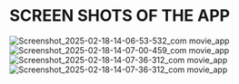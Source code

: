 
<h1>SCREEN SHOTS OF THE APP</h1>

![Screenshot_2025-02-18-14-06-53-532_com movie_app](https://github.com/user-attachments/assets/3b160378-4d5a-4bcf-bef2-801f2e703c6f)
![Screenshot_2025-02-18-14-07-00-459_com movie_app](https://github.com/user-attachments/assets/7a79a3f9-4695-4678-bffe-75f4ceb22166)
![Screenshot_2025-02-18-14-07-36-312_com movie_app](https://github.com/user-attachments/assets/472116e4-835a-44f4-8f74-3cca775aa879)
![Screenshot_2025-02-18-14-07-36-312_com movie_app](https://github.com/user-attachments/assets/59c7d41b-65f3-427e-8c79-32f33deaf701)

